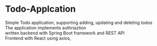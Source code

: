 # Todo-Applcation
Simple Todo application, supporting adding, updating and deleting todos\
The application implements authriaztion\
written backend with Spring Boot framework and REST API\
Frontend with React using axios, 
